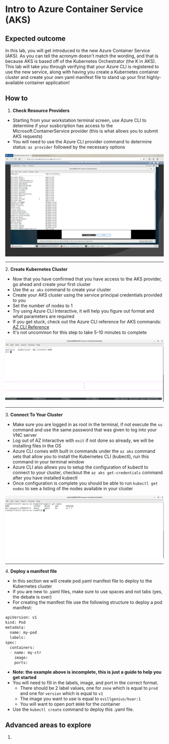 # Intro to Azure Container Service (AKS)

## Expected outcome

In this lab, you will get introduced to the new Azure Container Service (AKS). As you can tell the acronym doesn't match the wording, and that is because AKS is based off of the Kubernetes Orchestrator (the K in AKS). This lab will take you through verifying that your Azure CLI is registered to use the new service, along with having you create a Kubernetes container cluster and create your own yaml manifest file to stand up your first highly-available container application!


## How to 


1. <strong>Check Resource Providers</strong>

 * Starting from your workstation terminal screen, use Azure CLI to determine if your susbcription has access to the
 Microsoft.ContainerService provider (this is what allows you to submit AKS requests)
 * You will need to use the Azure CLI provider command to determine status: ``az provider`` followed by the necessary options

 ![aksreg](./images/aksreg.png)


<hr>
2. <strong>Create Kubernetes Cluster</strong>

 * Now that you have confirmed that you have access to the AKS provider, go ahead and create your first cluster
 * Use the ``az aks`` command to create your cluster
 * Create your AKS cluster using the service principal credentials provided to you
 * Set the number of nodes to 1
 * Try using Azure CLI Interactive, it will help you figure out format and what parameters are required
 * If you get stuck, check out the Azure CLI reference for AKS commands: [AZ CLI Reference](https://docs.microsoft.com/en-us/cli/azure/?view=azure-cli-latest)
 * It's not uncommon for this step to take 5-10 minutes to complete

 ![akscreated](./images/akscreated.png)

<hr>
3. <strong>Connect To Your Cluster</strong>

 * Make sure you are logged in as root in the terminal, if not execute the ``su`` command and use the same password that was given to log into your VNC server
 * Log out of AZ Interactive with ``exit`` if not done so already, we will be installing files in the OS
 * Azure CLI comes with built in commands under the ``az aks`` command sets that allow you to install the Kubernetes CLI (kubectl), run this command in your terminal window
 * Azure CLI also allows you to setup the configuration of kubectl to connect to your cluster, checkout the ``az aks get-credentials`` command after you have installed kubectl
 * Once configuration is complete you should be able to run ``kubectl get nodes`` to see a listing of the nodes available in your cluster

![akskubectl](./images/akskubectl.png)

<hr>
4. <strong>Deploy a manifest file</strong>

* In this section we will create pod.yaml manifest file to deploy to the Kubernetes cluster
* If you are new to .yaml files, make sure to use spaces and not tabs (yes, the debate is over)
* For creating the manifest file use the following structure to deploy a pod manifest:
```
apiVersion: v1
kind: Pod
metadata:
  name: my-pod
  labels:
spec:
  containers:
  - name: my-ctr
    image:
    ports:
```
* <strong>Note: the example above is incomplete, this is just a guide to help you get started</strong>
* You will need to fill in the labels, image, and port in the correct format.
  * There should be 2 label values, one for ``zone`` which is equal to ``prod`` and one for ``version`` which is equal to ``v1``
  * The image you want to use is equal to ``evillgenius/kuar:1``
  * You will want to open port ``8080`` for the container
* Use the ``kubectl create`` command to deploy this .yaml file.
## Advanced areas to explore

1. 
